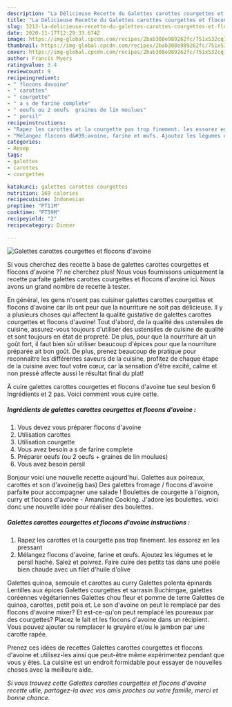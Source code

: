 ```yaml
---
description: "La Délicieuse Recette du Galettes carottes courgettes et flocons d&amp;#39;avoine"
title: "La Délicieuse Recette du Galettes carottes courgettes et flocons d&amp;#39;avoine"
slug: 3212-la-delicieuse-recette-du-galettes-carottes-courgettes-et-flocons-d-and-39-avoine
date: 2020-11-17T12:29:33.674Z
image: https://img-global.cpcdn.com/recipes/2bab308e989262fc/751x532cq70/galettes-carottes-courgettes-et-flocons-davoine-photo-principale-de-la-recette.jpg
thumbnail: https://img-global.cpcdn.com/recipes/2bab308e989262fc/751x532cq70/galettes-carottes-courgettes-et-flocons-davoine-photo-principale-de-la-recette.jpg
cover: https://img-global.cpcdn.com/recipes/2bab308e989262fc/751x532cq70/galettes-carottes-courgettes-et-flocons-davoine-photo-principale-de-la-recette.jpg
author: Francis Myers
ratingvalue: 3.4
reviewcount: 9
recipeingredient:
- " flocons davoine"
- " carottes"
- " courgette"
- " a s de farine complete"
- " oeufs ou 2 oeufs  graines de lin moulues"
- " persil"
recipeinstructions:
- "Rapez les carottes et la courgette pas trop finement. les essorez en les pressant"
- "Mélangez flocons d&#39;avoine, farine et œufs. Ajoutez les légumes et le persil haché. Salez et poivrez. Faire cuire des petits tas dans une poêle bien chaude avec un filet d&#39;huile d&#39;olive"
categories:
- Resep
tags:
- galettes
- carottes
- courgettes

katakunci: galettes carottes courgettes 
nutrition: 169 calories
recipecuisine: Indonesian
preptime: "PT11M"
cooktime: "PT59M"
recipeyield: "2"
recipecategory: Dinner

---
```



![Galettes carottes courgettes et flocons d&#39;avoine](https://img-global.cpcdn.com/recipes/2bab308e989262fc/751x532cq70/galettes-carottes-courgettes-et-flocons-davoine-photo-principale-de-la-recette.jpg)

Si vous cherchez des recette à base de galettes carottes courgettes et flocons d&#39;avoine ?? ne cherchez plus! Nous vous fournissons uniquement la recette parfaite galettes carottes courgettes et flocons d&#39;avoine ici. Nous avons un grand nombre de recette à tester.

En général, les gens n'osent pas cuisiner galettes carottes courgettes et flocons d&#39;avoine car ils ont peur que la nourriture ne soit pas délicieuse. Il y a plusieurs choses qui affectent la qualité gustative de galettes carottes courgettes et flocons d&#39;avoine! Tout d'abord, de la qualité des ustensiles de cuisine, assurez-vous toujours d'utiliser des ustensiles de cuisine de qualité et sont toujours en état de propreté. De plus, pour que la nourriture ait un goût fort, il faut bien sûr utiliser beaucoup d'épices pour que la nourriture préparée ait bon goût. De plus, prenez beaucoup de pratique pour reconnaître les différentes saveurs de la cuisine, profitez de chaque étape de la cuisine avec tout votre cœur, car la sensation d'être excité, calme et non pressé affecte aussi le résultat final du plat!

<!--inarticleads1-->

À cuire galettes carottes courgettes et flocons d&#39;avoine tue seul besion 6 Ingrédients et 2 pas. Voici comment vous cuire cette.

##### Ingrédients de galettes carottes courgettes et flocons d&#39;avoine :

1. Vous devez vous préparer  flocons d&#39;avoine
1. Utilisation  carottes
1. Utilisation  courgette
1. Vous avez besoin  a s de farine complete
1. Préparer  oeufs (ou 2 oeufs + graines de lin moulues)
1. Vous avez besoin  persil


Bonjour voici une nouvelle recette aujourd&#39;hui. Galettes aux poireaux, carottes et son d&#39;avoine(ig bas) Des galettes fromage / flocons d&#39;avoine parfaite pour accompagner une salade ! Boulettes de courgette à l&#39;oignon, curry et flocons d&#39;avoine - Amandine Cooking. J&#39;adore les boulettes. voici donc une nouvelle idée pour réaliser des boulettes. 

<!--inarticleads2-->

##### Galettes carottes courgettes et flocons d&#39;avoine instructions :

1. Rapez les carottes et la courgette pas trop finement. les essorez en les pressant
1. Mélangez flocons d&#39;avoine, farine et œufs. Ajoutez les légumes et le persil haché. Salez et poivrez. Faire cuire des petits tas dans une poêle bien chaude avec un filet d&#39;huile d&#39;olive


Galettes quinoa, semoule et carottes au curry Galettes polenta épinards Lentilles aux épices Galettes courgettes et sarrasin Buchimgae, galettes coréennes végétariennes Galettes chou fleur et pomme de terre Galettes de quinoa, carottes, petit pois et. Le son d&#39;avoine on peut le remplacé par des flocons d&#39;avoine mixer? Et est-ce-qu&#39;on peut remplacé les poureaux par des courgettes? Placez le lait et les flocons d&#39;avoine dans un récipient. Vous pouvez ajouter ou remplacer le gruyère et/ou le jambon par une carotte rapée. 

<!--inarticleads1-->

<p>
Prenez ces idées de recettes Galettes carottes courgettes et flocons d&#39;avoine et utilisez-les ainsi que peut-être même expérimentez pendant que vous y êtes. La cuisine est un endroit formidable pour essayer de nouvelles choses avec la meilleure aide.
</p>

<p>
<i>Si vous trouvez cette Galettes carottes courgettes et flocons d&#39;avoine recette utile, partagez-la avec vos amis proches ou votre famille, merci et bonne chance.</i>
</p>
